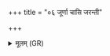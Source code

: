 +++
title = "०६ जूर्णा चासि जरन्ती"

+++
<details><summary>मूलम् (GR)</summary>

जूर्णा चासि जरन्ती चासि  
तस्यास् ते दक्षश् च दक्षमाणं च (…) ॥
</details>